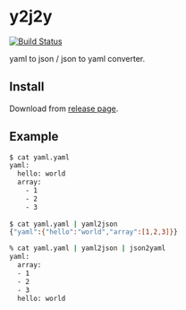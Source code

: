 # y2j2y
[![Build Status](https://travis-ci.org/morikuni/y2j2y.svg?branch=master)](https://travis-ci.org/morikuni/y2j2y)

yaml to json / json to yaml converter.

## Install

Download from [release page](https://github.com/morikuni/y2j2y/releases).

## Example

```sh
$ cat yaml.yaml
yaml:
  hello: world
  array:
    - 1
    - 2
    - 3
    
$ cat yaml.yaml | yaml2json
{"yaml":{"hello":"world","array":[1,2,3]}}

% cat yaml.yaml | yaml2json | json2yaml
yaml:
  array:
  - 1
  - 2
  - 3
  hello: world
```
